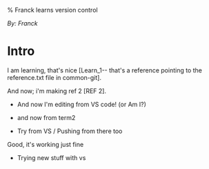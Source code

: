 % Franck learns version control

_By: Franck_

# Intro
I am learning, that's nice [Learn_1-- that's a reference pointing to the reference.txt file in common-git].

And now; i'm making ref 2 [REF 2].

- And now I'm editing from VS code!
(or Am I?)

- and now from term2

- Try from VS / Pushing from there too

Good, it's working just fine

- Trying new stuff with vs